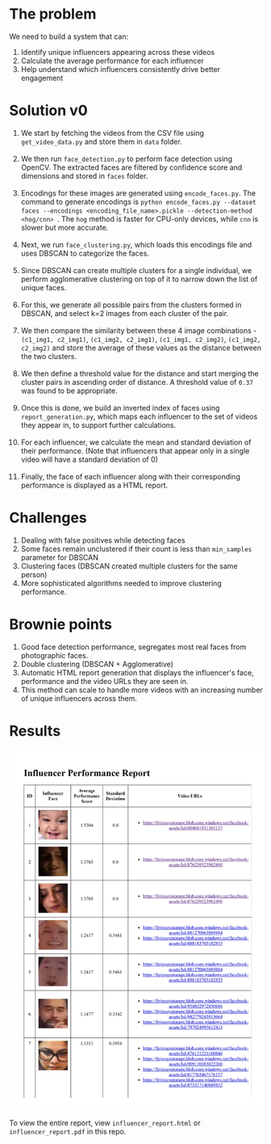 # The problem

We need to build a system that can:
1) Identify unique influencers appearing across these videos
2) Calculate the average performance for each influencer 
3) Help understand which influencers consistently drive better engagement

# Solution v0

1) We start by fetching the videos from the CSV file using `get_video_data.py` and store them in `data` folder.
<br></br>
2) We then run `face_detection.py` to perform face detection using OpenCV. The extracted faces are filtered by confidence score and dimensions and stored in `faces` folder.
<br></br>
3) Encodings for these images are generated using `encode_faces.py`. The command to generate encodings is `python encode_faces.py --dataset faces --encodings <encoding_file_name>.pickle --detection-method <hog/cnn>
`. The `hog` method is faster for CPU-only devices, while `cnn` is slower but more accurate.
<br></br>
4) Next, we run `face_clustering.py`, which loads this encodings file and uses DBSCAN to categorize the faces.
<br></br>
5) Since DBSCAN can create multiple clusters for a single individual, we perform agglomerative clustering on top of it to narrow down the list of unique faces.
<br></br>
6) For this, we generate all possible pairs from the clusters formed in DBSCAN, and select k=2 images from each cluster of the pair.
<br></br>
7) We then compare the similarity between these 4 image combinations - `(c1_img1, c2_img1)`, `(c1_img2, c2_img1)`, `(c1_img1, c2_img2)`, `(c1_img2, c2_img2)` and store the average of these values as the distance between the two clusters.
<br></br>
8) We then define a threshold value for the distance and start merging the cluster pairs in ascending order of distance. A threshold value of `0.37` was found to be appropriate.
<br></br>
9) Once this is done, we build an inverted index of faces using `report_generation.py`, which maps each influencer to the set of videos they appear in, to support further calculations.
<br></br>
10) For each influencer, we calculate the mean and standard deviation of their performance. (Note that influencers that appear only in a single video will have a standard deviation of 0)
<br></br>
11) Finally, the face of each influencer along with their corresponding performance is displayed as a HTML report.

# Challenges

1) Dealing with false positives while detecting faces
2) Some faces remain unclustered if their count is less than `min_samples` parameter for DBSCAN 
3) Clustering faces (DBSCAN created multiple clusters for the same person)
4) More sophisticated algorithms needed to improve clustering performance.

# Brownie points

1) Good face detection performance, segregates most real faces from photographic faces.
2) Double clustering (DBSCAN + Agglomerative)
3) Automatic HTML report generation that displays the influencer's face, performance and the video URLs they are seen in.
4) This method can scale to handle more videos with an increasing number of unique influencers across them.

# Results

<img src="result.jpg">

To view the entire report, view `influencer_report.html` or `influencer_report.pdf` in this repo.
